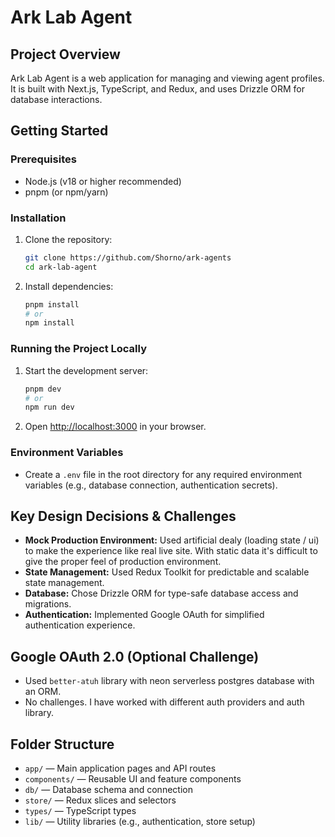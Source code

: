 # Ark Lab Agent

## Project Overview
Ark Lab Agent is a web application for managing and viewing agent profiles. It is built with Next.js, TypeScript, and Redux, and uses Drizzle ORM for database interactions.

## Getting Started

### Prerequisites
- Node.js (v18 or higher recommended)
- pnpm (or npm/yarn)

### Installation
1. Clone the repository:
   ```bash
   git clone https://github.com/Shorno/ark-agents
   cd ark-lab-agent
   ```
2. Install dependencies:
   ```bash
   pnpm install
   # or
   npm install
   ```

### Running the Project Locally
1. Start the development server:
   ```bash
   pnpm dev
   # or
   npm run dev
   ```
2. Open [http://localhost:3000](http://localhost:3000) in your browser.

### Environment Variables
- Create a `.env` file in the root directory for any required environment variables (e.g., database connection, authentication secrets).

## Key Design Decisions & Challenges
- **Mock Production Environment:** Used artificial dealy (loading state / ui) to make the experience like real live site. With static data it's difficult to give the proper feel of production environment.
- **State Management:** Used Redux Toolkit for predictable and scalable state management.
- **Database:** Chose Drizzle ORM for type-safe database access and migrations.
- **Authentication:** Implemented Google OAuth for simplified authentication experience.

## Google OAuth 2.0 (Optional Challenge)
  - Used `better-atuh` library with neon serverless postgres database with an ORM.
  - No challenges. I have worked with different auth providers and auth library.

## Folder Structure
- `app/` — Main application pages and API routes
- `components/` — Reusable UI and feature components
- `db/` — Database schema and connection
- `store/` — Redux slices and selectors
- `types/` — TypeScript types
- `lib/` — Utility libraries (e.g., authentication, store setup)
